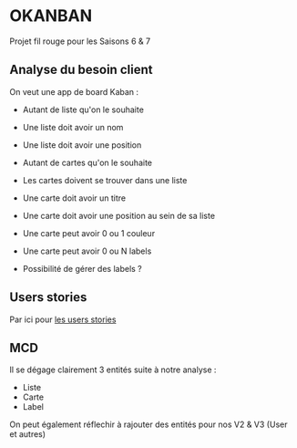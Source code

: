 # OKANBAN

Projet fil rouge pour les Saisons 6 & 7

## Analyse du besoin client

On veut une app de board Kaban :

- Autant de liste qu'on le souhaite
- Une liste doit avoir un nom
- Une liste doit avoir une position
- Autant de cartes qu'on le souhaite
- Les cartes doivent se trouver dans une liste
- Une carte doit avoir un titre
- Une carte doit avoir une position au sein de sa liste
- Une carte peut avoir 0 ou 1 couleur
- Une carte peut avoir 0 ou N labels

- Possibilité de gérer des labels ?

## Users stories

Par ici pour [les users stories](./user_stories.md)

## MCD

Il se dégage clairement 3 entités suite à notre analyse :

- Liste
- Carte
- Label

On peut également réflechir à rajouter des entités pour nos V2 & V3 (User et autres)